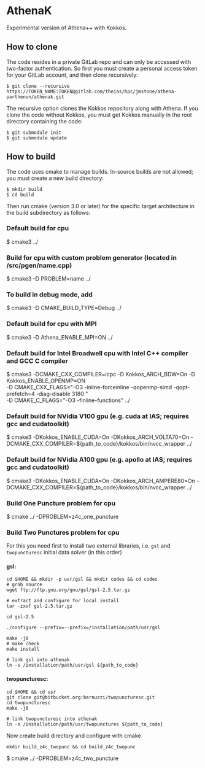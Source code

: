 # AthenaK

Experimental version of Athena++ with Kokkos.

## How to clone

The code resides in a private GitLab repo and can only be accessed with two-factor authentication. So first you must create a personal access token for your GitLab account, and then clone recursively:

    $ git clone --recursive https://TOKEN_NAME:TOKEN@gitlab.com/theias/hpc/jmstone/athena-parthenon/athenak.git

The recursive option clones the Kokkos repository along with Athena.  If you clone the code without Kokkos, you must get Kokkos manually in the root directory containing the code:

    $ git submodule init
    $ git submodule update

## How to build

The code uses cmake to manage builds.  In-source builds are not allowed; you must create a new build directory:

    $ mkdir build
    $ cd build

Then run cmake (version 3.0 or later) for the specific target architecture in the build subdirectory as follows:

### Default build for cpu

   $ cmake3 ../

### Build for cpu with custom problem generator (located in /src/pgen/name.cpp)

   $ cmake3 -D PROBLEM=name ../

### To build in debug mode, add

   $ cmake3 -D CMAKE_BUILD_TYPE=Debug ../

### Default build for cpu with MPI

   $ cmake3 -D Athena_ENABLE_MPI=ON ../

### Default build for Intel Broadwell cpu with Intel C++ compiler and GCC C compiler 

   $ cmake3 -DCMAKE_CXX_COMPILER=icpc -D Kokkos_ARCH_BDW=On -D Kokkos_ENABLE_OPENMP=ON \
   -D CMAKE_CXX_FLAGS="-O3 -inline-forceinline -qopenmp-simd -qopt-prefetch=4 -diag-disable 3180 " \
   -D CMAKE_C_FLAGS="-O3 -finline-functions" ../

### Default build for NVidia V100 gpu (e.g. cuda at IAS; requires gcc and cudatoolkit)

   $  cmake3 -DKokkos_ENABLE_CUDA=On -DKokkos_ARCH_VOLTA70=On -DCMAKE_CXX_COMPILER=${path_to_code}/kokkos/bin/nvcc_wrapper ../

### Default build for NVidia A100 gpu (e.g. apollo at IAS; requires gcc and cudatoolkit)

   $  cmake3 -DKokkos_ENABLE_CUDA=On -DKokkos_ARCH_AMPERE80=On -DCMAKE_CXX_COMPILER=${path_to_code}/kokkos/bin/nvcc_wrapper ../

### Build One Puncture problem for cpu

   $ cmake ../ -DPROBLEM=z4c_one_puncture 

### Build Two Punctures problem for cpu
For this you need first to install two external libraries, i.e. `gsl` and `twopuncturesc` initial data solver (in this order)
#### gsl:
```
cd $HOME && mkdir -p usr/gsl && mkdir codes && cd codes
# grab source
wget ftp://ftp.gnu.org/gnu/gsl/gsl-2.5.tar.gz

# extract and configure for local install
tar -zxvf gsl-2.5.tar.gz

cd gsl-2.5

./configure --prefix=--prefix=/installation/path/usr/gsl

make -j8
# make check
make install

# link gsl into athenak
ln -s /installation/path/usr/gsl ${path_to_code}
```
#### twopuncturesc:
```
cd $HOME && cd usr
git clone git@bitbucket.org:bernuzzi/twopuncturesc.git
cd twopuncturesc
make -j8

# link twopuncturesc into athenak
ln -s /installation/path/usr/twopunctures ${path_to_code}
```
Now create build directory and configure with cmake

```mkdir build_z4c_twopunc && cd build_z4c_twopunc```

   $ cmake ../ -DPROBLEM=z4c_two_puncture